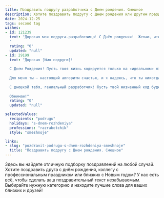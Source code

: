```yaml
---
title: Поздравить подругу разработчика c Днем рождения. Смешное
description: Хотите поздравить подругу c Днем рождения или другим праздником? Наш ИИ создаст незабываемое поздравление, а вы обязательно выделитесь среди других.  
date: 2024-12-25
tags: second tag
wishes:
- id: 121239
  text: "Дорогая моя подруга-разработчица! С Днём рождения!  Желаю, чтобы твой код всегда был безупречным, баги обходили тебя стороной, а дедлайны сами собой исчезали, как будто их и не было! Пусть в твоей жизни будет столько же радости, сколько строк в твоем самом большом проекте, и пусть все твои функции работают идеально, включая функцию \"получения подарков\"!  С праздником!
  "
  rating: "0"
  updated: "null"
- id: 29199
  text: "Дорогая [Имя подруги]!
  
  С Днем Рождения! Пусть твоя жизнь кодируется только на «идеальном» языке, а баги обходят стороной! Желаю, чтобы вдохновение приходило, как обновление системы — внезапно и всегда вовремя. Пусть каждый день для тебя компилируется в идеальные моменты радости, а ошибки исправляются с легкостью, подобно строчке кода в твоём любимом редакторе.
  
  Для меня ты — настоящий алгоритм счастья, и я надеюсь, что ты никогда не сбиваешься с пути к своим мечтам! Желаю, чтобы в твоем жизненном проекте было больше плюсов, чем минусов, а по ночам сбывались самые смелые желания, даже если для этого придется немного покодить на языке сказок.
  
  С днюшкой тебя, гениальный разработчик! Пусть твой жизненный код будет всегда отлаженным и без багов! 🎉💻
  
  Обнимаю!"
  rating: "0"
  updated: "null"

selectedValues:
  recipients: "podrugu"
  holidays: "s-dnem-rozhdeniya"
  professions: "razrabotchik"
  style: "smeshnoje"

links:
- slug: "pozdravit-podrugu-s-dnem-rozhdeniya-smeshnoje"
  title: "Поздравить подругу c Днем рождения. Смешное"
---
```


Здесь вы найдете отличную подборку поздравлений на любой случай.
Хотите поздравить друга с днём рождения, коллегу с профессиональным праздником или близких с Новым годом? У нас есть всё, чтобы сделать ваш поздравительный текст незабываемым. Выбирайте нужную категорию и находите лучшие слова для ваших близких и друзей!
